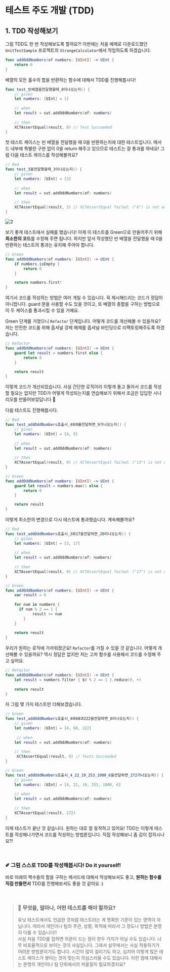# 테스트 주도 개발 (TDD)

## 1. TDD 작성해보기
그럼 TDD도 한 번 작성해보도록 할까요?! 이번에는 처음 예제로 다운로드했던 `UnitTestSample` 프로젝트의 `StrangeCalculator`에서 작업하도록 하겠습니다. 

```swift
func addOddNumbers(of numbers: [UInt]) -> UInt {
    return 0
}
```

배열의 모든 홀수의 합을 반환하는 함수에 대해서 TDD를 진행해봅시다!

```swift
func test_빈배열을전달했을때_0이나오는지() {
    // given
    let numbers: [UInt] = []
        
    // when
    let result = sut.addOddNumbers(of: numbers)
        
    // then
    XCTAssertEqual(result, 0) // Test Succeeded
}
```

첫 테스트 케이스는 빈 배열을 전달했을 때 0을 반환하는지에 대한 테스트입니다. 메서드 내부에 특별한 구현 없이 0을 return 해주고 있으므로 테스트는 잘 통과를 하네요! 그럼 다음 테스트 케이스를 작성해볼까요?

```swift
// Red
func test_3을전달했을때_3이나오는지() {
    // given
    let numbers: [UInt] = [3]
        
    // when
    let result = sut.addOddNumbers(of: numbers)
        
    // then
    XCTAssertEqual(result, 3) // XCTAssertEqual failed: ("0") is not equal to ("3")
}
```

![2](https://user-images.githubusercontent.com/73867548/131269842-8cf9478e-b21e-4316-9397-3b0e7a0ef551.jpg)

보기 좋게 테스트에서 실패를 했습니다! 이제 이 테스트를 Green으로 만들어주기 위해 **최소한의 코드**를 수정해 주면 됩니다. 하지만 앞서 작성했던 빈 배열을 전달했을 때 0을 반환하는 테스트의 통과는 유지해 주어야 합니다.

```swift
// Green
func addOddNumbers(of numbers: [UInt]) -> UInt {
    if numbers.isEmpty {
        return 0
    }

    return numbers.first!
}
```

여기서 코드를 작성하는 방법은 여러 개일 수 있습니다. 꼭 제시해드리는 코드가 정답이 아니랍니다. guard 문을 사용할 수도 있을 것이고, 또 배열의 총합을 구하는 방법으로 이 두 케이스를 통과시킬 수 있을 거예요. <br>

Green 단계를 거쳤으니 `Refactor` 단계입니다. 어떻게 코드를 개선해볼 수 있을까요? 저는 안전한 코드를 위해 옵셔널 강제 해제를 옵셔널 바인딩으로 리팩토링해주도록 하겠습니다.

```swift
// Refactor
func addOddNumbers(of numbers: [UInt]) -> UInt {
    guard let result = numbers.first else {
        return 0
    }

    return result
}
```

이렇게 코드가 개선되었습니다. 사실 간단한 로직이라 이렇게 돌고 돌아서 코드를 작성할 필요는 없지만 TDD가 어떻게 작성되는지를 연습해보기 위해서 조금은 답답한 시나리오를 만들어보았답니다 🧐 <br>

다음 테스트도 진행해봅시다.

```swift
// Red
func test_addOddNumbers호출시_4와9를전달하면_9가나오는지() {
    // given
    let numbers: [UInt] = [4, 9]
        
    // when
    let result = sut.addOddNumbers(of: numbers)
        
    // then
    XCTAssertEqual(result, 9) // XCTAssertEqual failed: ("13") is not equal to ("9")
}
```

```swift
// Green
func addOddNumbers(of numbers: [UInt]) -> UInt {
    guard let result = numbers.max() else {
        return 0
    }

    return result
}
```
이렇게 최소한의 변경으로 다시 테스트에 통과했습니다. 계속해볼까요?

```swift
// Red
func test_addOddNumbers호출시_3와17을전달하면_20이나오는지() {
    // given
    let numbers: [UInt] = [3, 17]
        
    // when
    let result = sut.addOddNumbers(of: numbers)
        
    // then
    XCTAssertEqual(result, 9) // XCTAssertEqual failed: ("17") is not equal to ("20")
}
```

```swift
// Green
func addOddNumbers(of numbers: [UInt]) -> UInt {
    var result = 0
        
    for num in numbers {
      if num % 2 == 1 {
            result += num
        }
    }
        
    return result
}
```

우리가 원하는 로직에 가까워졌군요! `Refactor`를 거칠 수 있을 것 같습니다. 어떻게 개선해볼 수 있을까요? 역시 정답은 없지만 저는 고차 함수를 사용해서 코드를 수정해 주고 싶어요.

```swift
// Refactor
func addOddNumbers(of numbers: [UInt]) -> UInt {
    let result = numbers.filter { $0 % 2 == 1 }.reduce(0, +)
        
    return result
}
```

자 그럼 몇 가지 테스트만 더해보겠습니다.

```swift
// Green
func test_addOddNumbers호출시_4와68과222을전달하면_0이나오는지() {
    // given
    let numbers: [UInt] = [4, 68, 222]
            
     // when
    let result = sut.addOddNumbers(of: numbers)
            
    // then
     XCTAssertEqual(result, 0) // Tests Succeeded
}

// Green
func test_addOddNumbers호출시_4_22_19_253_1000_6을전달하면_272가나오는지() {
    // given
    let numbers: [UInt] = [4, 22, 19, 253, 1000, 6]
            
    // when
    let result = sut.addOddNumbers(of: numbers)
            
    // then
    XCTAssertEqual(result, 272)
}
```

이제 테스트가 끝난 것 같습니다. 원하는 대로 잘 동작하고 있어요! TDD는 이렇게 테스트를 작성해나가면서 코드를 작성하는 방법론입니다. 직접 작성해보니 좀 감이 잡히시나요?! 

<br>


### ✐ 그럼 스스로 TDD를 작성해봅시다! Do it yourself!
바로 아래의 짝수들의 합을 구하는 메서드에 대해서 작성해보셔도 좋고, **원하는 함수를 직접 만들면서** TDD를 진행해보셔도 좋을 것 같아요 :)

<br>

> ### 📌 무엇을, 얼마나, 어떤 테스트를 해야 할까요?
> 유닛 테스트에서도 언급한 것처럼 테스트라는 게 명확한 기준이 있는 영역이 아닙니다. 따라서 개인이나 팀의 주관, 상황, 목적에 따라서 그 정도나 방법은 분명히 다를 수 있습니다!!    
사실 처음 TDD를 접하면 의문이 드는 점이 한두 가지가 아닐 수도 있습니다. 너무 비효율적으로 보이는 것이 사실입니다. 그래서 실무에서는 사실 적용하기가 어려운 방법론이기도 합니다. 시간이 많이 걸리기도 하고, 심지어 이렇게 많은 테스트 케이스가 쌓이는 것이 맞는지 의심스러울 수도 있습니다. 이런 점에 대해서는 분명히 개인이나 팀 단위에서의 저울질이 필요하겠지요? 
